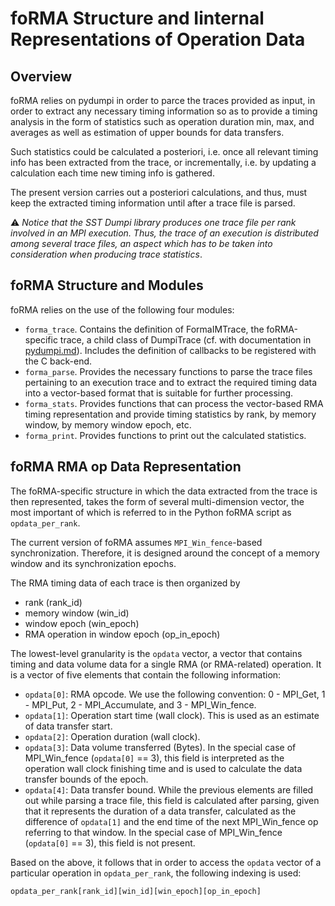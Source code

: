 # foRMA Structure and Iinternal Representations of Operation Data

## Overview

foRMA relies on pydumpi in order to parce the traces provided as input, in order to extract any necessary timing information so as to provide a timing analysis in the form of statistics such as operation duration min, max, and averages as well as estimation of upper bounds for data transfers. 

Such statistics could be calculated a posteriori, i.e. once all relevant timing info has been extracted from the trace, or incrementally, i.e. by updating a calculation each time new timing info is gathered. 

The present version carries out a posteriori calculations, and thus, must keep the extracted timing information until after a trace file is parsed. 

⚠️ _Notice that the SST Dumpi library produces one trace file per rank involved in an MPI execution. Thus, the trace of an execution is distributed among several trace files, an aspect which has to be taken into consideration when producing trace statistics_.

## foRMA Structure and Modules

foRMA relies on the use of the following four modules: 
* `forma_trace`. Contains the definition of FormaIMTrace, the foRMA-specific trace, a child class of DumpiTrace (cf. with documentation in [pydumpi.md](pydumpi.md)). Includes the definition of callbacks to be registered with the C back-end. 
* `forma_parse`. Provides the necessary functions to parse the trace files pertaining to an execution trace and to extract the required timing data into a vector-based format that is suitable for further processing. 
* `forma_stats`. Provides functions that can process the vector-based RMA timing representation and provide timing statistics by rank, by memory window, by memory window epoch, etc. 
* `forma_print`. Provides functions to print out the calculated statistics. 

## foRMA RMA op Data Representation

The foRMA-specific structure in which the data extracted from the trace is then represented, takes the form of several multi-dimension vector, the most important of which is referred to in the Python foRMA script as `opdata_per_rank`. 

The current version of foRMA assumes `MPI_Win_fence`-based synchronization. Therefore, it is designed around the concept of a memory window and its synchronization epochs. 

The RMA timing data of each trace is then organized by 
- rank (rank_id)
- memory window (win_id)
- window epoch (win_epoch)
- RMA operation in window epoch (op_in_epoch)

The lowest-level  granularity is the `opdata` vector, a vector that contains timing and data volume data for a single RMA (or RMA-related) operation. It is a vector of five elements that contain the following information:
- `opdata[0]`: RMA opcode. We use the following 		convention: 0 - MPI_Get, 1 - MPI_Put, 2 - MPI_Accumulate, and 3 - MPI_Win_fence.
- `opdata[1]`: Operation start time (wall clock). This is used as an estimate of data transfer start. 
- `opdata[2]`: Operation duration (wall clock).
- `opdata[3]`: Data volume transferred (Bytes). In the special case of MPI_Win_fence (`opdata[0]` == 3), this field is interpreted as the operation wall clock finishing time and is used to calculate the data transfer bounds of the epoch. 
- `opdata[4]`: Data transfer bound. While the previous elements are filled out while parsing a trace file, this field is calculated after parsing, given that it represents the duration of a data transfer, calculated  as the difference of `opdata[1]` and the end time of the next MPI_Win_fence op referring to that window.  In the special case of MPI_Win_fence (`opdata[0]` == 3), this field is not present.

Based on the above, it follows that in order to access the `opdata` vector of a particular operation in  `opdata_per_rank`, the following indexing is used: 
```
opdata_per_rank[rank_id][win_id][win_epoch][op_in_epoch]
```
